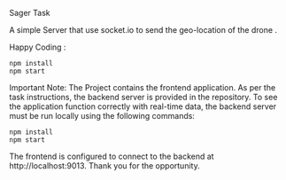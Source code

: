 Sager Task 

A simple Server that use socket.io to send the geo-location of the drone . 

Happy Coding : 
```
npm install
npm start
```
Important Note: The Project contains the frontend application. As per the task instructions, the backend server is provided in the repository. To see the application function correctly with real-time data, the backend server must be run locally using the following commands: 

```
npm install
npm start
```

The frontend is configured to connect to the backend at http://localhost:9013. Thank you for the opportunity.
